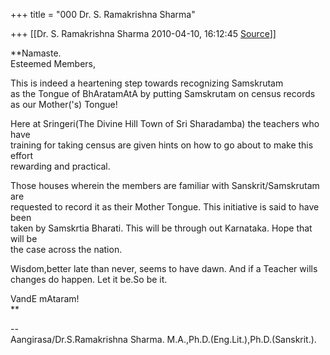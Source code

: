 +++
title = "000 Dr. S. Ramakrishna Sharma"

+++
[[Dr. S. Ramakrishna Sharma	2010-04-10, 16:12:45 [Source](https://groups.google.com/g/bvparishat/c/pgXuKJoYN_g)]]



**Namaste.  
Esteemed Members,  
  
This is indeed a heartening step towards recognizing Samskrutam  
as the Tongue of BhAratamAtA by putting Samskrutam on census records  
as our Mother('s) Tongue!  
  
Here at Sringeri(The Divine Hill Town of Sri Sharadamba) the teachers who have  
training for taking census are given hints on how to go about to make this effort  
rewarding and practical.  
  
Those houses wherein the members are familiar with Sanskrit/Samskrutam are  
requested to record it as their Mother Tongue. This initiative is said to have been  
taken by Samskrtia Bharati. This will be through out Karnataka. Hope that will be  
the case across the nation.  
  
Wisdom,better late than never, seems to have dawn. And if a Teacher wills  
changes do happen. Let it be.So be it.  
  
VandE mAtaram!  
**  
  
  
--  
Aangirasa/Dr.S.Ramakrishna Sharma. M.A.,Ph.D.(Eng.Lit.),Ph.D.(Sanskrit.).  

